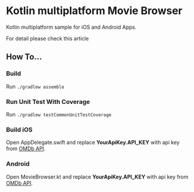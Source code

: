 

# Kotlin multiplatform Movie Browser

Kotlin multiplatform sample for iOS and Android Apps. 

For detail please check this article


## How To...
### Build 
Run `./gradlew assemble`
### Run Unit Test With Coverage
Run `./gradlew testCommonUnitTestCoverage`

### Build iOS
Open AppDelegate.swift and replace **YourApiKey.API_KEY** with api key from [OMDb API](http://www.omdbapi.com/).

### Android 
Open MovieBrowser.kt and replace **YourApiKey.API_KEY** with api key from [OMDb API](http://www.omdbapi.com/).